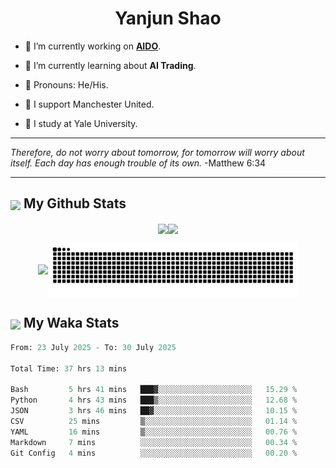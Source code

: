 

<h1 align="center">Yanjun Shao</h1>

- 🐒 I’m currently working on **[AIDO](https://github.com/genbio-ai/AIDO)**.

- 🦧 I’m currently learning about **AI Trading**.

- 🦍 Pronouns: He/His.

- 👹 I support Manchester United.

- 🐶 I study at Yale University.

---

<i> Therefore, do not worry about tomorrow, for tomorrow will worry about itself. Each day has enough trouble of its own. </i> -Matthew 6:34

---

<h2><img src="https://emojis.slackmojis.com/emojis/images/1579216111/7550/pikachu_wave.gif?1579216111" align="center" width="28" /> My Github Stats</h2>

<p align="center"><img align="center" src = "https://github-readme-stats.vercel.app/api?username=super-dainiu&show_icons=true&count_private=true&theme=tokyonight&hide=issues&line_height=30" width="400px"><img align="center" src = "https://github-readme-streak-stats.herokuapp.com/?user=super-dainiu&theme=tokyonight" width="400px"></p>

<p align="center"><img align="center" width="400px" src="https://github-readme-stats.vercel.app/api/top-langs/?username=super-dainiu&layout=compact&theme=tokyonight&hide=html,tex,jupyter%20notebook"><img align="center" width="400px" src="https://github.com/super-dainiu/super-dainiu/blob/output/github-contribution-grid-snake.svg"></p>

<h2><img src="https://emojis.slackmojis.com/emojis/images/1579216111/7550/pikachu_wave.gif?1579216111" align="center" width="28" /> My Waka Stats</h2>

<!--START_SECTION:waka-->

```python
From: 23 July 2025 - To: 30 July 2025

Total Time: 37 hrs 13 mins

Bash         5 hrs 41 mins   ███▓░░░░░░░░░░░░░░░░░░░░░   15.29 %
Python       4 hrs 43 mins   ███▒░░░░░░░░░░░░░░░░░░░░░   12.68 %
JSON         3 hrs 46 mins   ██▓░░░░░░░░░░░░░░░░░░░░░░   10.15 %
CSV          25 mins         ▒░░░░░░░░░░░░░░░░░░░░░░░░   01.14 %
YAML         16 mins         ▒░░░░░░░░░░░░░░░░░░░░░░░░   00.76 %
Markdown     7 mins          ░░░░░░░░░░░░░░░░░░░░░░░░░   00.34 %
Git Config   4 mins          ░░░░░░░░░░░░░░░░░░░░░░░░░   00.20 %
```

<!--END_SECTION:waka-->
